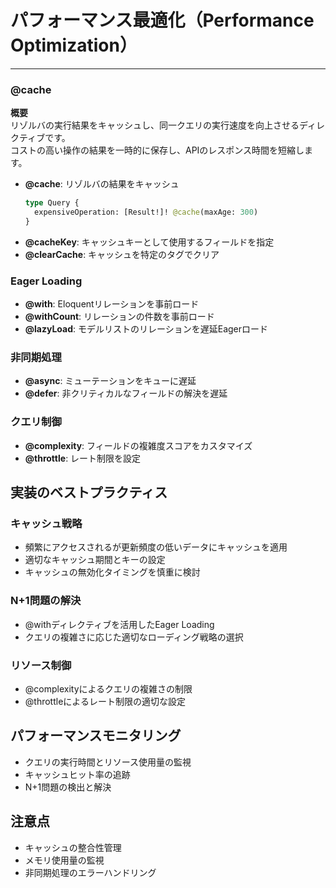 # パフォーマンス最適化（Performance Optimization）

---

### @cache

**概要**  
リゾルバの実行結果をキャッシュし、同一クエリの実行速度を向上させるディレクティブです。  
コストの高い操作の結果を一時的に保存し、APIのレスポンス時間を短縮します。

- **@cache**: リゾルバの結果をキャッシュ
  ```graphql
  type Query {
    expensiveOperation: [Result!]! @cache(maxAge: 300)
  }
  ```
- **@cacheKey**: キャッシュキーとして使用するフィールドを指定
- **@clearCache**: キャッシュを特定のタグでクリア

### Eager Loading

- **@with**: Eloquentリレーションを事前ロード
- **@withCount**: リレーションの件数を事前ロード
- **@lazyLoad**: モデルリストのリレーションを遅延Eagerロード

### 非同期処理

- **@async**: ミューテーションをキューに遅延
- **@defer**: 非クリティカルなフィールドの解決を遅延

### クエリ制御

- **@complexity**: フィールドの複雑度スコアをカスタマイズ
- **@throttle**: レート制限を設定

## 実装のベストプラクティス

### キャッシュ戦略
- 頻繁にアクセスされるが更新頻度の低いデータにキャッシュを適用
- 適切なキャッシュ期間とキーの設定
- キャッシュの無効化タイミングを慎重に検討

### N+1問題の解決
- @withディレクティブを活用したEager Loading
- クエリの複雑さに応じた適切なローディング戦略の選択

### リソース制御
- @complexityによるクエリの複雑さの制限
- @throttleによるレート制限の適切な設定

## パフォーマンスモニタリング

- クエリの実行時間とリソース使用量の監視
- キャッシュヒット率の追跡
- N+1問題の検出と解決

## 注意点

- キャッシュの整合性管理
- メモリ使用量の監視
- 非同期処理のエラーハンドリング
